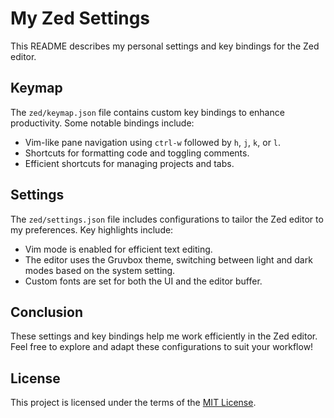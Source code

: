 # My Zed Settings

This README describes my personal settings and key bindings for the Zed editor.

## Keymap

The `zed/keymap.json` file contains custom key bindings to enhance productivity. Some notable bindings include:

- Vim-like pane navigation using `ctrl-w` followed by `h`, `j`, `k`, or `l`.
- Shortcuts for formatting code and toggling comments.
- Efficient shortcuts for managing projects and tabs.

## Settings

The `zed/settings.json` file includes configurations to tailor the Zed editor to my preferences. Key highlights include:

- Vim mode is enabled for efficient text editing.
- The editor uses the Gruvbox theme, switching between light and dark modes based on the system setting.
- Custom fonts are set for both the UI and the editor buffer.

## Conclusion

These settings and key bindings help me work efficiently in the Zed editor. Feel free to explore and adapt these configurations to suit your workflow!

## License

This project is licensed under the terms of the [MIT License](LICENSE).
